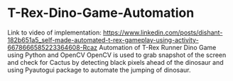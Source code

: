 # T-Rex-Dino-Game-Automation
Link to video of implementation: https://www.linkedin.com/posts/dishant-182b651a5_self-made-automated-t-rex-gameplay-using-activity-6678666585223364608-Rcaz
Automation of T-Rex Runner Dino Game using Python and OpenCV
OpenCV is used to grab snapshot of the screen and check for Cactus by detecting black pixels ahead of the dinosaur and using Pyautogui package to automate the jumping of dinosaur.
